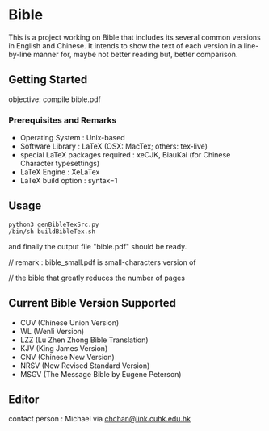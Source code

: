 # Bible
This is a project working on Bible that includes its several common versions in English and Chinese.
It intends to show the text of each version in a line-by-line manner for, maybe not better reading but, better comparison.

## Getting Started
objective: compile bible.pdf

### Prerequisites and Remarks
- Operating System                : Unix-based
- Software Library                : LaTeX (OSX: MacTex; others: tex-live)
- special LaTeX packages required : xeCJK, BiauKai (for Chinese Character typesettings)
- LaTeX Engine                    : XeLaTex
- LaTeX build option              : syntax=1


## Usage

```
python3 genBibleTexSrc.py
/bin/sh buildBibleTex.sh
```
and finally the output file "bible.pdf" should be ready.

// remark : bible_small.pdf is small-characters version of

//          the bible that greatly reduces the number of pages

## Current Bible Version Supported
- CUV  (Chinese Union Version)
- WL   (Wenli Version)
- LZZ  (Lu Zhen Zhong Bible Translation)
- KJV  (King James Version)
- CNV  (Chinese New Version)
- NRSV (New Revised Standard Version)
- MSGV (The Message Bible by Eugene Peterson)

## Editor
contact person : Michael via chchan@link.cuhk.edu.hk

